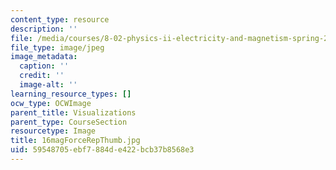 ```yaml
---
content_type: resource
description: ''
file: /media/courses/8-02-physics-ii-electricity-and-magnetism-spring-2007/59548705ebf7884de422bcb37b8568e3_16magForceRepThumb.jpg
file_type: image/jpeg
image_metadata:
  caption: ''
  credit: ''
  image-alt: ''
learning_resource_types: []
ocw_type: OCWImage
parent_title: Visualizations
parent_type: CourseSection
resourcetype: Image
title: 16magForceRepThumb.jpg
uid: 59548705-ebf7-884d-e422-bcb37b8568e3
---
```

